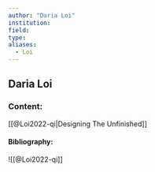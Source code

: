 ```yaml
---
author: "Daria Loi"
institution:
field:
type:
aliases:
  - Loi
---
```


## Daria Loi

### Content:
[[@Loi2022-qi|Designing The Unfinished]]

#### Bibliography:

![[@Loi2022-qi]]